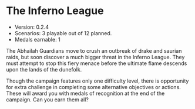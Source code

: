 # The Inferno League
* Version: 0.2.4
* Scenarios: 3 playable out of 12 planned.
* Medals earnable: 1

The Abhailah Guardians move to crush an outbreak of drake and saurian raids, but soon discover a much bigger threat in the Inferno League. They must attempt to stop this fiery menace before the ultimate flame descends upon the lands of the dunefolk.

Though the campaign features only one difficulty level, there is opportunity for extra challenge in completing some alternative objectives or actions. These will award you with medals of recognition at the end of the campaign. Can you earn them all?

